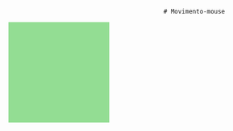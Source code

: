                                                # Movimento-mouse
<!DOCTYPE html>
<html lang="pt-BR">
<head>
    <meta charset="UTF-8">
    <meta name="viewport" content="width=device-width, initial-scale=1.0">
    <title>Eventos DOM</title>
    <style>
        div#area {
            font: normal 20pt Arial;
            background: rgb(147, 221, 147);
            color: white;
            width: 200px;
            height: 200px;
            line-height: 200px;
            text-align: center;
        }
    </style>
</head>
<body>
    <div id="area" 
   interaja...
    </div>
          <script>
        var a = window.document.getElementById ('area')
        a.addEventListener('click' ,clicar)
        a.addEventListener('mouseenter' , entrar)
        a.addEventListener('mouseout' , sair)


        function clicar() {
            a.innerText = 'Clicou!'
            a.style.background  = 'red'
        }
        function entrar() {
            a.innerText = 'Entrou!'
        }
        function sair() {
            a.innerText = 'Saiu!'
            a.style.background = 'green'
        }
    </script>
</body>
</html>
  
